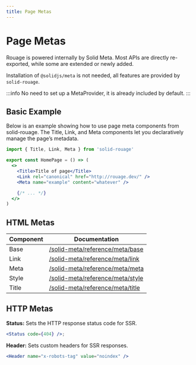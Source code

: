 ```yaml
---
title: Page Metas
---
```


# Page Metas

Rouage is powered internally by Solid Meta. Most APIs are directly re-exported, while some are extended or newly added.

Installation of `@solidjs/meta` is not needed, all features are provided by `solid-rouage`.

:::info
No need to set up a MetaProvider, it is already included by default.
:::

## Basic Example

Below is an example showing how to use page meta components from solid-rouage. The Title, Link, and Meta components let you declaratively manage the page’s metadata.

```jsx
import { Title, Link, Meta } from 'solid-rouage'

export const HomePage = () => (
  <>
    <Title>Title of page</Title>
    <Link rel="canonical" href="http://rouage.dev/" />
    <Meta name="example" content="whatever" />

    {/* ... */}
  </>
)
```

## HTML Metas

| Component | Documentation                                                                                |
|-----------|----------------------------------------------------------------------------------------------|
| Base      | [/solid-meta/reference/meta/base](https://docs.solidjs.com/solid-meta/reference/meta/base) |
| Link      | [/solid-meta/reference/meta/link](https://docs.solidjs.com/solid-meta/reference/meta/link)   |
| Meta      | [/solid-meta/reference/meta/meta](https://docs.solidjs.com/solid-meta/reference/meta/meta)   |
| Style     | [/solid-meta/reference/meta/style](https://docs.solidjs.com/solid-meta/reference/meta/style) |
| Title     | [/solid-meta/reference/meta/title](https://docs.solidjs.com/solid-meta/reference/meta/title) |


## HTTP Metas

**Status:** Sets the HTTP response status code for SSR.

```jsx
<Status code={404} />;
```

**Header:** Sets custom headers for SSR responses.

```jsx
<Header name="x-robots-tag" value="noindex" />
```